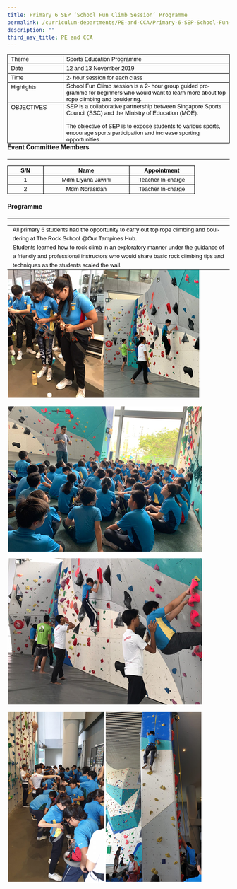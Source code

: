 ```yaml
---
title: Primary 6 SEP ‘School Fun Climb Session’ Programme
permalink: /curriculum-departments/PE-and-CCA/Primary-6-SEP-School-Fun-Climb-Session-Programme/
description: ""
third_nav_title: PE and CCA
---
```

<table style="margin: 0px; outline: 0px; padding: 0px; border-collapse: collapse; max-width: 100%; border: none;" align="left" cellpadding="0" cellspacing="0" border="1" class="MsoNormalTable"><tbody style="margin: 0px; outline: 0px; padding: 0px;"><tr style="margin: 0px; outline: 0px; padding: 0px;"><td style="margin: 0px; outline: 0px; padding: 0in 5.4pt; width: 92.4pt; border: 1pt solid windowtext;" valign="top" width="110"><p style="margin: 0px; outline: 0px; padding: 0px; line-height: 20px !important; color: rgb(0, 0, 0); font-family: Helvetica; font-size: 13px;" class="MsoNormal"><span style="margin: 0px; outline: 0px; padding: 0px;" lang="EN-SG"><font style="margin: 0px; outline: 0px; padding: 0px;" size="2">Theme</font></span></p></td><td style="margin: 0px; outline: 0px; padding: 0in 5.4pt; width: 369.7pt; border-top: 1pt solid windowtext; border-right: 1pt solid windowtext; border-bottom: 1pt solid windowtext; border-image: initial; border-left: none;" valign="top" width="361"><p style="margin: 0px; outline: 0px; padding: 0px; line-height: 20px !important; color: rgb(0, 0, 0); font-family: Helvetica; font-size: 13px;" class="MsoNormal"><font style="margin: 0px; outline: 0px; padding: 0px;" size="2"><span style="margin: 0px; outline: 0px; padding: 0px; line-height: 14.95px;" lang="EN-SG">Sports Education Programme</span><span style="margin: 0px; outline: 0px; padding: 0px;" lang="EN-SG"></span></font></p></td></tr><tr style="margin: 0px; outline: 0px; padding: 0px;"><td style="margin: 0px; outline: 0px; padding: 0in 5.4pt; width: 92.4pt; border-right: 1pt solid windowtext; border-bottom: 1pt solid windowtext; border-left: 1pt solid windowtext; border-image: initial; border-top: none;" valign="top" width="110"><p style="margin: 0px; outline: 0px; padding: 0px; line-height: 20px !important; color: rgb(0, 0, 0); font-family: Helvetica; font-size: 13px;" class="MsoNormal"><span style="margin: 0px; outline: 0px; padding: 0px;" lang="EN-SG"><font style="margin: 0px; outline: 0px; padding: 0px;" size="2">Date</font></span></p></td><td style="margin: 0px; outline: 0px; padding: 0in 5.4pt; width: 369.7pt; border-top: none; border-left: none; border-bottom: 1pt solid windowtext; border-right: 1pt solid windowtext;" valign="top" width="361"><p style="margin: 0px; outline: 0px; padding: 0px; line-height: 20px !important; color: rgb(0, 0, 0); font-family: Helvetica; font-size: 13px;" class="MsoNormal"><span style="margin: 0px; outline: 0px; padding: 0px; line-height: 14.95px;" lang="EN-SG"><font style="margin: 0px; outline: 0px; padding: 0px;" size="2">12 and 13 November 2019</font></span></p></td></tr><tr style="margin: 0px; outline: 0px; padding: 0px;"><td style="margin: 0px; outline: 0px; padding: 0in 5.4pt; width: 92.4pt; border-right: 1pt solid windowtext; border-bottom: 1pt solid windowtext; border-left: 1pt solid windowtext; border-image: initial; border-top: none;" valign="top" width="110"><p style="margin: 0px; outline: 0px; padding: 0px; line-height: 20px !important; color: rgb(0, 0, 0); font-family: Helvetica; font-size: 13px;" class="MsoNormal"><span style="margin: 0px; outline: 0px; padding: 0px; line-height: 14.95px;" lang="EN-SG"><font style="margin: 0px; outline: 0px; padding: 0px;" size="2">Time</font></span></p></td><td style="margin: 0px; outline: 0px; padding: 0in 5.4pt; width: 369.7pt; border-top: none; border-left: none; border-bottom: 1pt solid windowtext; border-right: 1pt solid windowtext;" valign="top" width="361"><p style="margin: 0px; outline: 0px; padding: 0px; line-height: 20px !important; color: rgb(0, 0, 0); font-family: Helvetica; font-size: 13px;" class="MsoNormal"><span style="margin: 0px; outline: 0px; padding: 0px; line-height: 14.95px;" lang="EN-SG"><font style="margin: 0px; outline: 0px; padding: 0px;" size="2">2- hour session for each class</font></span></p></td></tr><tr style="margin: 0px; outline: 0px; padding: 0px;"><td style="margin: 0px; outline: 0px; padding: 0in 5.4pt; width: 92.4pt; border-right: 1pt solid windowtext; border-bottom: 1pt solid windowtext; border-left: 1pt solid windowtext; border-image: initial; border-top: none;" valign="top" width="110"><p style="margin: 0px; outline: 0px; padding: 0px; line-height: 20px !important; color: rgb(0, 0, 0); font-family: Helvetica; font-size: 13px;" class="MsoNormal"><span style="margin: 0px; outline: 0px; padding: 0px;" lang="EN-SG"><font style="margin: 0px; outline: 0px; padding: 0px;" size="2">Highlights</font></span></p></td><td style="margin: 0px; outline: 0px; padding: 0in 5.4pt; width: 369.7pt; border-top: none; border-left: none; border-bottom: 1pt solid windowtext; border-right: 1pt solid windowtext;" valign="top" width="361"><p style="margin: 0px 0px 0.0001pt; outline: 0px; padding: 0px; line-height: normal; color: rgb(0, 0, 0); font-family: Helvetica; font-size: 13px;" class="MsoNormal"><span style="margin: 0px; outline: 0px; padding: 0px;" lang="EN-SG"><font style="margin: 0px; outline: 0px; padding: 0px;" size="2">School Fun Climb session is a 2- hour group guided programme for beginners who would want to learn more about top rope climbing and bouldering.</font></span></p></td></tr><tr style="margin: 0px; outline: 0px; padding: 0px;"><td style="margin: 0px; outline: 0px; padding: 0in 5.4pt; width: 92.4pt; border-right: 1pt solid windowtext; border-bottom: 1pt solid windowtext; border-left: 1pt solid windowtext; border-image: initial; border-top: none;" valign="top" width="110"><p style="margin: 0px; outline: 0px; padding: 0px; line-height: 20px !important; color: rgb(0, 0, 0); font-family: Helvetica; font-size: 13px;" class="MsoNormal"><span style="margin: 0px; outline: 0px; padding: 0px;" lang="EN-SG"><font style="margin: 0px; outline: 0px; padding: 0px;" size="2">OBJECTIVES</font></span></p></td><td style="margin: 0px; outline: 0px; padding: 0in 5.4pt; width: 369.7pt; border-top: none; border-left: none; border-bottom: 1pt solid windowtext; border-right: 1pt solid windowtext;" valign="top" width="361"><p style="margin: 0px 0px 0.0001pt; outline: 0px; padding: 0px; line-height: normal; color: rgb(0, 0, 0); font-family: Helvetica; font-size: 13px;" class="MsoNormal"><span style="margin: 0px; outline: 0px; padding: 0px;" lang="EN-SG"><font style="margin: 0px; outline: 0px; padding: 0px;" size="2">SEP is a collaborative partnership between Singapore Sports Council (SSC) and the Ministry of Education (MOE).</font></span></p><p style="margin: 0px 0px 0.0001pt; outline: 0px; padding: 0px; line-height: normal; color: rgb(0, 0, 0); font-family: Helvetica; font-size: 13px;" class="MsoNormal"><span style="margin: 0px; outline: 0px; padding: 0px;" lang="EN-SG"><font style="margin: 0px; outline: 0px; padding: 0px;" size="2">&nbsp;</font></span></p><p style="margin: 0px 0px 0.0001pt; outline: 0px; padding: 0px; line-height: normal; color: rgb(0, 0, 0); font-family: Helvetica; font-size: 13px;" class="MsoNormal"><span style="margin: 0px; outline: 0px; padding: 0px;" lang="EN-SG"><font style="margin: 0px; outline: 0px; padding: 0px;" size="2">The objective of SEP is to expose students to various sports, encourage sports participation and increase sporting opportunities.</font></span></p></td></tr></tbody></table>

#### Event Committee Members
-----------------------

  

<table style="margin: 0px; outline: 0px; padding: 0px; border-collapse: collapse; max-width: 100%; border: none; text-align: left;" cellpadding="0" cellspacing="0" border="1" class="MsoNormalTable"><tbody style="margin: 0px; outline: 0px; padding: 0px;"><tr style="margin: 0px; outline: 0px; padding: 0px; height: 13.5pt;"><td style="margin: 0px; outline: 0px; padding: 0in 5.4pt; width: 49.1pt; border: 1pt solid windowtext; height: 13.5pt;" valign="top" width="65"><p style="margin: 0px; outline: 0px; padding: 0px; line-height: 20px !important; color: rgb(0, 0, 0); font-family: Helvetica; font-size: 13px; text-align: center;" class="MsoNormal"><span style="margin: 0px; outline: 0px; padding: 0px; line-height: 14.95px;" lang="EN-SG"><b style="margin: 0px; outline: 0px; padding: 0px;"><font style="margin: 0px; outline: 0px; padding: 0px;" size="2" face="arial, sans-serif">S/N</font></b></span></p></td><td style="margin: 0px; outline: 0px; padding: 0in 5.4pt; width: 134.7pt; border-top: 1pt solid windowtext; border-right: 1pt solid windowtext; border-bottom: 1pt solid windowtext; border-image: initial; border-left: none; height: 13.5pt;" valign="top" width="180"><p style="margin: 0px; outline: 0px; padding: 0px; line-height: 20px !important; color: rgb(0, 0, 0); font-family: Helvetica; font-size: 13px; text-align: center;" class="MsoNormal"><span style="margin: 0px; outline: 0px; padding: 0px; line-height: 14.95px;" lang="EN-SG"><b style="margin: 0px; outline: 0px; padding: 0px;"><font style="margin: 0px; outline: 0px; padding: 0px;" size="2" face="arial, sans-serif">Name</font></b></span></p></td><td style="margin: 0px; outline: 0px; padding: 0in 5.4pt; width: 99.45pt; border-top: 1pt solid windowtext; border-right: 1pt solid windowtext; border-bottom: 1pt solid windowtext; border-image: initial; border-left: none; height: 13.5pt;" valign="top" width="133"><p style="margin: 0px; outline: 0px; padding: 0px; line-height: 20px !important; color: rgb(0, 0, 0); font-family: Helvetica; font-size: 13px; text-align: center;" class="MsoNormal"><span style="margin: 0px; outline: 0px; padding: 0px; line-height: 14.95px;" lang="EN-SG"><font style="margin: 0px; outline: 0px; padding: 0px;" size="2" face="arial, sans-serif"><b style="margin: 0px; outline: 0px; padding: 0px;">Appointment</b></font></span></p></td></tr><tr style="margin: 0px; outline: 0px; padding: 0px; height: 3.5pt;"><td style="margin: 0px; outline: 0px; padding: 0in 5.4pt; width: 49.1pt; border-right: 1pt solid windowtext; border-bottom: 1pt solid windowtext; border-left: 1pt solid windowtext; border-image: initial; border-top: none; height: 3.5pt;" valign="top" width="65"><p style="margin: 0px; outline: 0px; padding: 0px; line-height: 20px !important; color: rgb(0, 0, 0); font-family: Helvetica; font-size: 13px; text-align: center;" class="MsoNormal"><span style="margin: 0px; outline: 0px; padding: 0px; line-height: 14.95px;" lang="EN-SG"><font style="margin: 0px; outline: 0px; padding: 0px;" size="2" face="arial, sans-serif">1</font></span></p></td><td style="margin: 0px; outline: 0px; padding: 0in 5.4pt; width: 134.7pt; border-top: none; border-left: none; border-bottom: 1pt solid windowtext; border-right: 1pt solid windowtext; height: 3.5pt;" valign="top" width="180"><p style="margin: 0px; outline: 0px; padding: 0px; line-height: 20px !important; color: rgb(0, 0, 0); font-family: Helvetica; font-size: 13px; text-align: center;" class="MsoNormal"><span style="margin: 0px; outline: 0px; padding: 0px; line-height: 14.95px;" lang="EN-SG"><font style="margin: 0px; outline: 0px; padding: 0px;" size="2" face="arial, sans-serif">Mdm Liyana Jawini</font></span></p></td><td style="margin: 0px; outline: 0px; padding: 0in 5.4pt; width: 99.45pt; border-top: none; border-left: none; border-bottom: 1pt solid windowtext; border-right: 1pt solid windowtext; height: 3.5pt;" valign="top" width="133"><p style="margin: 0px; outline: 0px; padding: 0px; line-height: 20px !important; color: rgb(0, 0, 0); font-family: Helvetica; font-size: 13px; text-align: center;" class="MsoNormal"><span style="margin: 0px; outline: 0px; padding: 0px; line-height: 14.95px;" lang="EN-SG"><font style="margin: 0px; outline: 0px; padding: 0px;" size="2" face="arial, sans-serif">Teacher In-charge</font></span></p></td></tr><tr style="margin: 0px; outline: 0px; padding: 0px;"><td style="margin: 0px; outline: 0px; padding: 0in 5.4pt; width: 49.1pt; border-right: 1pt solid windowtext; border-bottom: 1pt solid windowtext; border-left: 1pt solid windowtext; border-image: initial; border-top: none;" valign="top" width="65"><p style="margin: 0px; outline: 0px; padding: 0px; line-height: 20px !important; color: rgb(0, 0, 0); font-family: Helvetica; font-size: 13px; text-align: center;" class="MsoNormal"><span style="margin: 0px; outline: 0px; padding: 0px; line-height: 14.95px;" lang="EN-SG"><font style="margin: 0px; outline: 0px; padding: 0px;" size="2" face="arial, sans-serif">2</font></span></p></td><td style="margin: 0px; outline: 0px; padding: 0in 5.4pt; width: 134.7pt; border-top: none; border-left: none; border-bottom: 1pt solid windowtext; border-right: 1pt solid windowtext;" valign="top" width="180"><p style="margin: 0px; outline: 0px; padding: 0px; line-height: 20px !important; color: rgb(0, 0, 0); font-family: Helvetica; font-size: 13px; text-align: center;" class="MsoNormal"><span style="margin: 0px; outline: 0px; padding: 0px; line-height: 14.95px;" lang="EN-SG"><font style="margin: 0px; outline: 0px; padding: 0px;" size="2" face="arial, sans-serif">Mdm Norasidah</font></span></p></td><td style="margin: 0px; outline: 0px; padding: 0in 5.4pt; width: 99.45pt; border-top: none; border-left: none; border-bottom: 1pt solid windowtext; border-right: 1pt solid windowtext;" valign="top" width="133"><p style="margin: 0px; outline: 0px; padding: 0px; line-height: 20px !important; color: rgb(0, 0, 0); font-family: Helvetica; font-size: 13px; text-align: center;" class="MsoNormal"><span style="margin: 0px; outline: 0px; padding: 0px; line-height: 14.95px;" lang="EN-SG"><font style="margin: 0px; outline: 0px; padding: 0px;" size="2" face="arial, sans-serif">Teacher In-charge</font><span style="margin: 0px; outline: 0px; padding: 0px; font-size: 12pt;"></span></span></p></td></tr></tbody></table>

#### Programme
---------

  

<table style="margin: 0px; outline: 0px; padding: 0px; border-collapse: collapse; max-width: 100%;" align="left" cellpadding="0" cellspacing="0"><tbody style="margin: 0px; outline: 0px; padding: 0px;"><tr style="margin: 0px; outline: 0px; padding: 0px;"><td style="margin: 0px; outline: 0px; padding: 0in 9pt;" align="left" valign="top"><p style="margin: 0px; outline: 0px; padding: 0px; line-height: 20px !important; color: rgb(0, 0, 0); font-family: Helvetica; font-size: 13px;" class="MsoNormal"><span style="margin: 0px; outline: 0px; padding: 0px; line-height: 14.95px;" lang="EN-SG"><font style="margin: 0px; outline: 0px; padding: 0px;" size="2">All primary 6 students had the opportunity to carry out top rope climbing and bouldering at The Rock School @Our Tampines Hub.</font></span></p><p style="margin: 0px; outline: 0px; padding: 0px; line-height: 20px !important; color: rgb(0, 0, 0); font-family: Helvetica; font-size: 13px;" class="MsoNormal"><span style="margin: 0px; outline: 0px; padding: 0px; line-height: 14.95px;" lang="EN-SG"><font style="margin: 0px; outline: 0px; padding: 0px;" size="2">Students learned how to rock climb in an exploratory manner under the guidance of a friendly and professional instructors who would share basic rock climbing tips and techniques as the students scaled the wall.</font><span style="margin: 0px; outline: 0px; padding: 0px; font-size: 12pt;"></span></span></p></td></tr></tbody></table>

  
  
  
  
![](/images/Curriculum/PE%20and%20CCA/photo6183895678468600744.jpg)  

![](/images/Curriculum/PE%20and%20CCA/photo6183895678468600745.jpg)

![](/images/Curriculum/PE%20and%20CCA/photo6183895678468600743.jpg)
